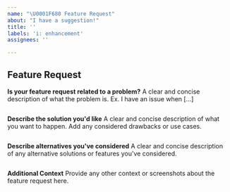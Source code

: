 ```yaml
---
name: "\U0001F680 Feature Request"
about: "I have a suggestion!"
title: ''
labels: 'i: enhancement'
assignees: ''

---
```


## Feature Request

**Is your feature request related to a problem?**
A clear and concise description of what the problem is. Ex. I have an issue when [...]

```

```

**Describe the solution you'd like**
A clear and concise description of what you want to happen. Add any considered drawbacks or use cases.

```

```

**Describe alternatives you've considered**
A clear and concise description of any alternative solutions or features you've considered.

```

```

**Additional Context**
Provide any other context or screenshots about the feature request here.

```

```